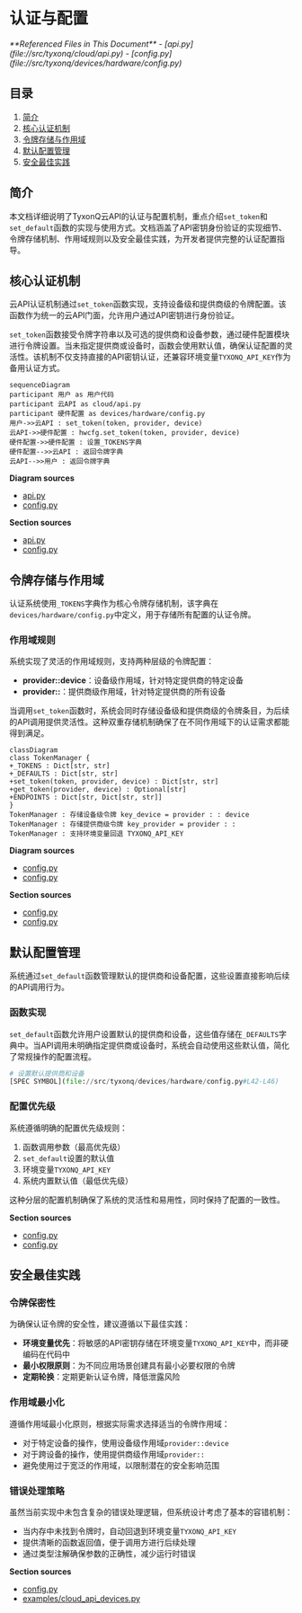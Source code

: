 # 认证与配置

<cite>
**Referenced Files in This Document**   
- [api.py](file://src/tyxonq/cloud/api.py)
- [config.py](file://src/tyxonq/devices/hardware/config.py)
</cite>

## 目录
1. [简介](#简介)
2. [核心认证机制](#核心认证机制)
3. [令牌存储与作用域](#令牌存储与作用域)
4. [默认配置管理](#默认配置管理)
5. [安全最佳实践](#安全最佳实践)

## 简介

本文档详细说明了TyxonQ云API的认证与配置机制，重点介绍`set_token`和`set_default`函数的实现与使用方式。文档涵盖了API密钥身份验证的实现细节、令牌存储机制、作用域规则以及安全最佳实践，为开发者提供完整的认证配置指导。

## 核心认证机制

云API认证机制通过`set_token`函数实现，支持设备级和提供商级的令牌配置。该函数作为统一的云API门面，允许用户通过API密钥进行身份验证。

`set_token`函数接受令牌字符串以及可选的提供商和设备参数，通过硬件配置模块进行令牌设置。当未指定提供商或设备时，函数会使用默认值，确保认证配置的灵活性。该机制不仅支持直接的API密钥认证，还兼容环境变量`TYXONQ_API_KEY`作为备用认证方式。

```mermaid
sequenceDiagram
participant 用户 as 用户代码
participant 云API as cloud/api.py
participant 硬件配置 as devices/hardware/config.py
用户->>云API : set_token(token, provider, device)
云API->>硬件配置 : hwcfg.set_token(token, provider, device)
硬件配置->>硬件配置 : 设置_TOKENS字典
硬件配置-->>云API : 返回令牌字典
云API-->>用户 : 返回令牌字典
```

**Diagram sources**
- [api.py](file://src/tyxonq/cloud/api.py#L21-L22)
- [config.py](file://src/tyxonq/devices/hardware/config.py#L20-L27)

**Section sources**
- [api.py](file://src/tyxonq/cloud/api.py#L21-L22)
- [config.py](file://src/tyxonq/devices/hardware/config.py#L20-L27)

## 令牌存储与作用域

认证系统使用`_TOKENS`字典作为核心令牌存储机制，该字典在`devices/hardware/config.py`中定义，用于存储所有配置的认证令牌。

### 作用域规则

系统实现了灵活的作用域规则，支持两种层级的令牌配置：
- **provider::device**：设备级作用域，针对特定提供商的特定设备
- **provider::**：提供商级作用域，针对特定提供商的所有设备

当调用`set_token`函数时，系统会同时存储设备级和提供商级的令牌条目，为后续的API调用提供灵活性。这种双重存储机制确保了在不同作用域下的认证需求都能得到满足。

```mermaid
classDiagram
class TokenManager {
+_TOKENS : Dict[str, str]
+_DEFAULTS : Dict[str, str]
+set_token(token, provider, device) : Dict[str, str]
+get_token(provider, device) : Optional[str]
+ENDPOINTS : Dict[str, Dict[str, str]]
}
TokenManager : 存储设备级令牌 key_device = provider : : device
TokenManager : 存储提供商级令牌 key_provider = provider : :
TokenManager : 支持环境变量回退 TYXONQ_API_KEY
```

**Diagram sources**
- [config.py](file://src/tyxonq/devices/hardware/config.py#L6-L6)
- [config.py](file://src/tyxonq/devices/hardware/config.py#L20-L27)

**Section sources**
- [config.py](file://src/tyxonq/devices/hardware/config.py#L6-L6)
- [config.py](file://src/tyxonq/devices/hardware/config.py#L20-L27)

## 默认配置管理

系统通过`set_default`函数管理默认的提供商和设备配置，这些设置直接影响后续的API调用行为。

### 函数实现

`set_default`函数允许用户设置默认的提供商和设备，这些值存储在`_DEFAULTS`字典中。当API调用未明确指定提供商或设备时，系统会自动使用这些默认值，简化了常规操作的配置流程。

```python
# 设置默认提供商和设备
[SPEC SYMBOL](file://src/tyxonq/devices/hardware/config.py#L42-L46)
```

### 配置优先级

系统遵循明确的配置优先级规则：
1. 函数调用参数（最高优先级）
2. `set_default`设置的默认值
3. 环境变量`TYXONQ_API_KEY`
4. 系统内置默认值（最低优先级）

这种分层的配置机制确保了系统的灵活性和易用性，同时保持了配置的一致性。

**Section sources**
- [config.py](file://src/tyxonq/devices/hardware/config.py#L42-L46)
- [config.py](file://src/tyxonq/devices/hardware/config.py#L7-L7)

## 安全最佳实践

### 令牌保密性

为确保认证令牌的安全性，建议遵循以下最佳实践：
- **环境变量优先**：将敏感的API密钥存储在环境变量`TYXONQ_API_KEY`中，而非硬编码在代码中
- **最小权限原则**：为不同应用场景创建具有最小必要权限的令牌
- **定期轮换**：定期更新认证令牌，降低泄露风险

### 作用域最小化

遵循作用域最小化原则，根据实际需求选择适当的令牌作用域：
- 对于特定设备的操作，使用设备级作用域`provider::device`
- 对于跨设备的操作，使用提供商级作用域`provider::`
- 避免使用过于宽泛的作用域，以限制潜在的安全影响范围

### 错误处理策略

虽然当前实现中未包含复杂的错误处理逻辑，但系统设计考虑了基本的容错机制：
- 当内存中未找到令牌时，自动回退到环境变量`TYXONQ_API_KEY`
- 提供清晰的函数返回值，便于调用方进行后续处理
- 通过类型注解确保参数的正确性，减少运行时错误

**Section sources**
- [config.py](file://src/tyxonq/devices/hardware/config.py#L39-L39)
- [examples/cloud_api_devices.py](file://examples/cloud_api_devices.py#L3-L3)